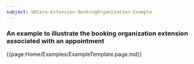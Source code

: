 ```yaml
---
subject: UKCore-Extension-BookingOrganization-Example
---
```

### An example to illustrate the booking organization extension associated with an appointment

{{page:Home/Examples/ExampleTemplate.page.md}}